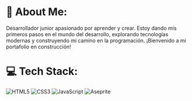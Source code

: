 # 💫 About Me:
Desarrollador junior apasionado por aprender y crear. Estoy dando mis primeros pasos en el mundo del desarrollo, explorando tecnologías modernas y construyendo mi camino en la programación. ¡Bienvenido a mi portafolio en construcción!

# 💻 Tech Stack:
![HTML5](https://img.shields.io/badge/html5-%23E34F26.svg?style=flat&logo=html5&logoColor=white) ![CSS3](https://img.shields.io/badge/CSS3-1572B6?style=flat&logo=css3&logoColor=white) ![JavaScript](https://img.shields.io/badge/javascript-%23323330.svg?style=flat&logo=javascript&logoColor=%23F7DF1E) ![Aseprite](https://img.shields.io/badge/Aseprite-FFFFFF?style=flat&logo=Aseprite&logoColor=#7D929E)

<!-- Proudly created with GPRM ( https://gprm.itsvg.in ) -->
